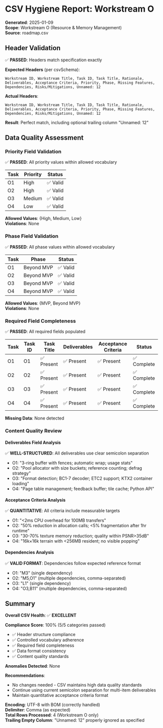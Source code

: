 # CSV Hygiene Report: Workstream O

**Generated**: 2025-01-09  
**Scope**: Workstream O (Resource & Memory Management)  
**Source**: roadmap.csv

## Header Validation

✅ **PASSED**: Headers match specification exactly

**Expected Headers** (per csvSchema):
```
Workstream ID, Workstream Title, Task ID, Task Title, Rationale, 
Deliverables, Acceptance Criteria, Priority, Phase, Missing Features, 
Dependencies, Risks/Mitigations, Unnamed: 12
```

**Actual Headers**:
```
Workstream ID, Workstream Title, Task ID, Task Title, Rationale, 
Deliverables, Acceptance Criteria, Priority, Phase, Missing Features, 
Dependencies, Risks/Mitigations, Unnamed: 12
```

**Result**: Perfect match, including optional trailing column "Unnamed: 12"

## Data Quality Assessment

### Priority Field Validation
✅ **PASSED**: All priority values within allowed vocabulary

| Task | Priority | Status |
|------|----------|--------|
| O1   | High     | ✅ Valid |
| O2   | High     | ✅ Valid |
| O3   | Medium   | ✅ Valid |
| O4   | Low      | ✅ Valid |

**Allowed Values**: {High, Medium, Low}  
**Violations**: None

### Phase Field Validation
✅ **PASSED**: All phase values within allowed vocabulary

| Task | Phase | Status |
|------|-------|--------|
| O1   | Beyond MVP | ✅ Valid |
| O2   | Beyond MVP | ✅ Valid |
| O3   | Beyond MVP | ✅ Valid |
| O4   | Beyond MVP | ✅ Valid |

**Allowed Values**: {MVP, Beyond MVP}  
**Violations**: None

### Required Field Completeness
✅ **PASSED**: All required fields populated

| Task | Task ID | Task Title | Deliverables | Acceptance Criteria | Status |
|------|---------|------------|--------------|---------------------|--------|
| O1   | O1      | ✅ Present | ✅ Present   | ✅ Present          | ✅ Complete |
| O2   | O2      | ✅ Present | ✅ Present   | ✅ Present          | ✅ Complete |
| O3   | O3      | ✅ Present | ✅ Present   | ✅ Present          | ✅ Complete |
| O4   | O4      | ✅ Present | ✅ Present   | ✅ Present          | ✅ Complete |

**Missing Data**: None detected

### Content Quality Review

#### Deliverables Field Analysis
✅ **WELL-STRUCTURED**: All deliverables use clear semicolon separation
- O1: "3-ring buffer with fences; automatic wrap; usage stats"
- O2: "Pool allocator with size buckets; reference counting; defrag strategy"  
- O3: "Format detection; BC1-7 decoder; ETC2 support; KTX2 container loading"
- O4: "Page table management; feedback buffer; tile cache; Python API"

#### Acceptance Criteria Analysis
✅ **QUANTITATIVE**: All criteria include measurable targets
- O1: "<2ms CPU overhead for 100MB transfers"
- O2: "50% reduction in allocation calls; <5% fragmentation after 1hr runtime"
- O3: "30-70% texture memory reduction; quality within PSNR>35dB"
- O4: "16k×16k terrain with <256MB resident; no visible popping"

#### Dependencies Analysis
✅ **VALID FORMAT**: Dependencies follow expected reference format
- O1: "M3" (single dependency)
- O2: "M5,O1" (multiple dependencies, comma-separated)
- O3: "L1" (single dependency)
- O4: "O3,B11" (multiple dependencies, comma-separated)

## Summary

**Overall CSV Health**: ✅ **EXCELLENT**

**Compliance Score**: 100% (5/5 categories passed)
- ✅ Header structure compliance
- ✅ Controlled vocabulary adherence  
- ✅ Required field completeness
- ✅ Data format consistency
- ✅ Content quality standards

**Anomalies Detected**: None

**Recommendations**: 
- No changes needed - CSV maintains high data quality standards
- Continue using current semicolon separation for multi-item deliverables
- Maintain quantitative acceptance criteria format

**Encoding**: UTF-8 with BOM (correctly handled)  
**Delimiter**: Comma (as expected)  
**Total Rows Processed**: 4 (Workstream O only)  
**Trailing Empty Column**: "Unnamed: 12" properly ignored as specified